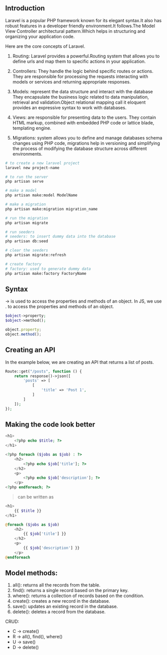 ## Introduction

Laravel is a popular PHP framework known for its elegant syntax.It also has robust features in a developer friendly environment.It follows.The Model View Controller architectural pattern.Which helps in structuring and organizing your application code.

Here are the core concepts of Laravel.
1. Routing: Laravel provides a powerful.Routing system that allows you to define urls and map them to specific actions in your application.

2. Controllers: They handle the logic behind specific routes or actions. They are responsible for processing the requests interacting with models or services and returning appropriate responses.

3. Models: represent the data structure and interact with the database They encapsulate the business logic related to data manipulation, retrieval and validation.Object relational mapping call it eloquent provides an expressive syntax to work with databases.

4. Views: are responsible for presenting data to the users. They contain HTML markup, combined with embedded PHP code or lattice blade, templating engine.

5. Migrations: system allows you to define and manage databases schema changes using PHP code, migrations help in versioning and simplifying the process of modifying the database structure across different environments.

```bash
# to create a new laravel project
laravel new project-name

# to run the server
php artisan serve 

# make a model 
php artisan make:model ModelName

# make a migration
php artisan make:migration migration_name

# run the migration
php artisan migrate

# run seeders
# seeders: to insert dummy data into the database
php artisan db:seed

# clear the seeders
php artisan migrate:refresh

# create factory
# factory: used to generate dummy data
php artisan make:factory FactoryName
```

## Syntax

-> is used to access the properties and methods of an object. In JS, we use . to access the properties and methods of an object.

```php
$object->property;
$object->method();
```

```js
object.property;
object.method();
```

## Creating an API

In the example below, we are creating an API that returns a list of posts.

```php
Route::get("/posts", function () {
    return response()->json([
        'posts' => [
            [
                'title' => 'Post 1',
            ]
        ]
    ]);
});

```

## Making the code look better

```php
<h1>
    <?php echo $title; ?>
</h1>

<?php foreach ($jobs as $job) : ?>
    <h2>
        <?php echo $job['title']; ?>
    </h2>
    <p>
        <?php echo $job['description']; ?>
    </p>
<?php endforeach; ?>
```
>can be written as

```php
<h1>
    {{ $title }}
</h1>

@foreach ($jobs as $job)
    <h2>
        {{ $job['title'] }}
    </h2>
    <p>
        {{ $job['description'] }}
    </p>
@endforeach
```

## Model methods:
1. all(): returns all the records from the table.
2. find(): returns a single record based on the primary key.
3. where(): returns a collection of records based on the condition.
4. create(): creates a new record in the database.
5. save(): updates an existing record in the database.
6. delete(): deletes a record from the database.

CRUD:
- C -> create()
- R -> all(), find(), where()
- U -> save()
- D -> delete()